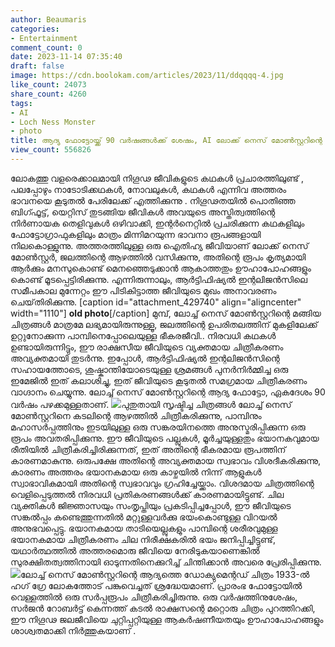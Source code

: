 ```yaml
---
author: Beaumaris
categories:
- Entertainment
comment_count: 0
date: 2023-11-14 07:35:40
draft: false
image: https://cdn.boolokam.com/articles/2023/11/ddqqqq-4.jpg
like_count: 24073
share_count: 4260
tags:
- AI
- Loch Ness Monster
- photo
title: ആദ്യ ഫോട്ടോയ്ക്ക് 90 വർഷങ്ങൾക്ക് ശേഷം, AI ലോക്ക് നെസ് മോൺസ്റ്ററിന്റെ മുഖം വെളിപ്പെടുത്തുന്നു
view_count: 556826
---
```


ലോകത്തു വളരെക്കാലമായി നിഗൂഢ ജീവികളുടെ കഥകൾ പ്രചാരത്തിലുണ്ട് , പലപ്പോഴും നാടോടിക്കഥകൾ, നോവലുകൾ, കഥകൾ എന്നിവ അത്തരം ഭാവനയെ കൂടുതൽ പേരിലേക്ക് എത്തിക്കുന്നു . നിഗൂഢതയിൽ പൊതിഞ്ഞ ബിഗ്ഫൂട്ട്, യെറ്റിസ് തുടങ്ങിയ ജീവികൾ അവയുടെ അസ്തിത്വത്തിന്റെ നിർണായക തെളിവുകൾ ഒഴിവാക്കി, ഇന്റർനെറ്റിൽ പ്രചരിക്കുന്ന കഥകളിലും ഫോട്ടോഗ്രാഫുകളിലും മാത്രം മിന്നിമറയുന്ന ഭാവനാ രൂപങ്ങളായി നിലകൊള്ളുന്നു. അത്തരത്തിലുള്ള ഒരു ഐതിഹ്യ ജീവിയാണ് ലോക്ക് നെസ് മോൺസ്റ്റർ, ജലത്തിന്റെ ആഴത്തിൽ വസിക്കുന്നു, അതിന്റെ രൂപം കൃത്യമായി ആർക്കും മനസുകൊണ്ട് മെനഞ്ഞെടുക്കാൻ ആകാത്തതും ഊഹാപോഹങ്ങളും കൊണ്ട് മൂടപ്പെട്ടിരിക്കുന്നു. എന്നിരുന്നാലും, ആർട്ടിഫിഷ്യൽ ഇന്റലിജൻസിലെ സമീപകാല മുന്നേറ്റം ഈ പിടികിട്ടാത്ത ജീവിയുടെ മുഖം അനാവരണം ചെയ്‌തിരിക്കുന്നു. [caption id="attachment_429740" align="aligncenter" width="1110"] **old photo**[/caption] മുമ്പ്, ലോച്ച് നെസ് മോൺസ്റ്ററിന്റെ മങ്ങിയ ചിത്രങ്ങൾ മാത്രമേ ലഭ്യമായിരുന്നുള്ളൂ, ജലത്തിന്റെ ഉപരിതലത്തിന് മുകളിലേക്ക് ഉറ്റുനോക്കുന്ന പാമ്പിനെപ്പോലെയുള്ള ഭീകരജീവി.. നിരവധി കഥകൾ ഉണ്ടായിരുന്നിട്ടും, ഈ രാക്ഷസീയ ജീവിയുടെ വ്യക്തമായ ചിത്രീകരണം അവ്യക്തമായി തുടർന്നു. ഇപ്പോൾ, ആർട്ടിഫിഷ്യൽ ഇന്റലിജൻസിന്റെ സഹായത്തോടെ, ശുഷ്കാന്തിയോടെയുള്ള ശ്രമങ്ങൾ പുനർനിർമ്മിച്ച ഒരു ഇമേജിൽ ഇത് കലാശിച്ചു, ഇത് ജീവിയുടെ കൂടുതൽ സമഗ്രമായ ചിത്രീകരണം വാഗ്ദാനം ചെയ്യുന്നു. ലോച്ച് നെസ് മോൺസ്റ്ററിന്റെ ആദ്യ ഫോട്ടോ, ഏകദേശം 90 വർഷം പഴക്കമുള്ളതാണ്. ![](https://cdn.boolokam.com/articles/2023/11/ddqqqq-4.jpg)പുതുതായി സൃഷ്ടിച്ച ചിത്രങ്ങൾ ലോച്ച് നെസ് മോൺസ്റ്ററിനെ കടലിന്റെ ആഴത്തിൽ ചിത്രീകരിക്കുന്നു, പാമ്പിനും മഹാസർപ്പത്തിനും ഇടയിലുള്ള ഒരു സങ്കരയിനത്തെ അനുസ്മരിപ്പിക്കുന്ന ഒരു രൂപം അവതരിപ്പിക്കുന്നു. ഈ ജീവിയുടെ പല്ലുകൾ, മൂർച്ചയുള്ളതും ഭയാനകവുമായ രീതിയിൽ ചിത്രീകരിച്ചിരിക്കുന്നത്, ഇത് അതിന്റെ ഭീകരമായ രൂപത്തിന് കാരണമാകുന്നു. ഒരുപക്ഷേ അതിന്റെ അവ്യക്തമായ സ്വഭാവം വിശദീകരിക്കുന്നു, കാരണം അത്തരം ഭയാനകമായ ഒരു കാഴ്ചയിൽ നിന്ന് ആളുകൾ സ്വാഭാവികമായി അതിന്റെ സ്വഭാവവും ഗ്രഹിച്ചേയ്ക്കാം. വിശദമായ ചിത്രത്തിന്റെ വെളിപ്പെടുത്തൽ നിരവധി പ്രതികരണങ്ങൾക്ക് കാരണമായിട്ടുണ്ട്. ചില വ്യക്തികൾ ജിജ്ഞാസയും സംതൃപ്തിയും പ്രകടിപ്പിച്ചപ്പോൾ, ഈ ജീവിയുടെ സങ്കൽപ്പം കണ്ടെത്തുന്നതിൽ മറ്റുള്ളവർക്കു ഭയംകൊണ്ടുള്ള വിറയൽ അനുഭവപ്പെട്ടു. ഭയാനകമായ താടിയെല്ലുകളും പാമ്പിന്റെ ശരീരവുമുള്ള ഭയാനകമായ ചിത്രീകരണം ചില നിരീക്ഷകരിൽ ഭയം ജനിപ്പിച്ചിട്ടുണ്ട്, യഥാർത്ഥത്തിൽ അത്തരമൊരു ജീവിയെ നേരിടുകയാണെങ്കിൽ സുരക്ഷിതത്വത്തിനായി ഓടുന്നതിനെക്കുറിച്ച് ചിന്തിക്കാൻ അവരെ പ്രേരിപ്പിക്കുന്നു. ![](https://cdn.boolokam.com/articles/2023/11/qqqqqqqqqqqqqqqqqqqqqqq.jpg)ലോച്ച് നെസ് മോൺസ്റ്ററിന്റെ ആദ്യത്തെ ഡോക്യുമെന്റഡ് ചിത്രം 1933-ൽ ഹഗ് ഗ്രേ ലോകത്തോട് പങ്കുവെച്ചത് ശ്രദ്ധേയമാണ്. പ്രാരംഭ ഫോട്ടോയിൽ വെള്ളത്തിൽ ഒരു സർപ്പരൂപം ചിത്രീകരിച്ചിരുന്നു. ഒരു വർഷത്തിനുശേഷം, സർജൻ റോബർട്ട് കെന്നത്ത് കടൽ രാക്ഷസന്റെ മറ്റൊരു ചിത്രം പുറത്തിറക്കി, ഈ നിഗൂഢ ജലജീവിയെ ചുറ്റിപ്പറ്റിയുള്ള ആകർഷണീയതയും ഊഹാപോഹങ്ങളും ശാശ്വതമാക്കി നിർത്തുകയാണ് .